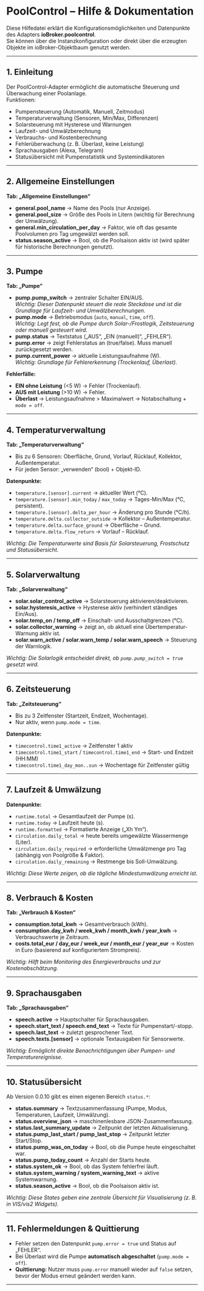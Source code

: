 # PoolControl – Hilfe & Dokumentation

Diese Hilfedatei erklärt die Konfigurationsmöglichkeiten und Datenpunkte des Adapters **ioBroker.poolcontrol**.  
Sie können über die Instanzkonfiguration oder direkt über die erzeugten Objekte im ioBroker-Objektbaum genutzt werden.

---

## 1. Einleitung
Der PoolControl-Adapter ermöglicht die automatische Steuerung und Überwachung einer Poolanlage.  
Funktionen:
- Pumpensteuerung (Automatik, Manuell, Zeitmodus)  
- Temperaturverwaltung (Sensoren, Min/Max, Differenzen)  
- Solarsteuerung mit Hysterese und Warnungen  
- Laufzeit- und Umwälzberechnung  
- Verbrauchs- und Kostenberechnung  
- Fehlerüberwachung (z. B. Überlast, keine Leistung)  
- Sprachausgaben (Alexa, Telegram)  
- Statusübersicht mit Pumpenstatistik und Systemindikatoren  

---

## 2. Allgemeine Einstellungen
**Tab: „Allgemeine Einstellungen“**
- **general.pool_name** → Name des Pools (nur Anzeige).  
- **general.pool_size** → Größe des Pools in Litern (wichtig für Berechnung der Umwälzung).  
- **general.min_circulation_per_day** → Faktor, wie oft das gesamte Poolvolumen pro Tag umgewälzt werden soll.  
- **status.season_active** → Bool, ob die Poolsaison aktiv ist (wird später für historische Berechnungen genutzt).  

---

## 3. Pumpe
**Tab: „Pumpe“**
- **pump.pump_switch** → zentraler Schalter EIN/AUS.  
  *Wichtig: Dieser Datenpunkt steuert die reale Steckdose und ist die Grundlage für Laufzeit- und Umwälzberechnungen.*  
- **pump.mode** → Betriebsmodus (`auto`, `manual`, `time`, `off`).  
  *Wichtig: Legt fest, ob die Pumpe durch Solar-/Frostlogik, Zeitsteuerung oder manuell gesteuert wird.*  
- **pump.status** → Textstatus („AUS“, „EIN (manuell)“, „FEHLER“).  
- **pump.error** → zeigt Fehlerstatus an (true/false). Muss manuell zurückgesetzt werden.  
- **pump.current_power** → aktuelle Leistungsaufnahme (W).  
  *Wichtig: Grundlage für Fehlererkennung (Trockenlauf, Überlast).*  

**Fehlerfälle:**  
- **EIN ohne Leistung** (<5 W) → Fehler (Trockenlauf).  
- **AUS mit Leistung** (>10 W) → Fehler.  
- **Überlast** → Leistungsaufnahme > Maximalwert → Notabschaltung + `mode = off`.  

---

## 4. Temperaturverwaltung
**Tab: „Temperaturverwaltung“**
- Bis zu 6 Sensoren: Oberfläche, Grund, Vorlauf, Rücklauf, Kollektor, Außentemperatur.  
- Für jeden Sensor: „verwenden“ (bool) + Objekt-ID.  

**Datenpunkte:**  
- `temperature.[sensor].current` → aktueller Wert (°C).  
- `temperature.[sensor].min_today` / `max_today` → Tages-Min/Max (°C, persistent).  
- `temperature.[sensor].delta_per_hour` → Änderung pro Stunde (°C/h).  
- `temperature.delta.collector_outside` → Kollektor – Außentemperatur.  
- `temperature.delta.surface_ground` → Oberfläche – Grund.  
- `temperature.delta.flow_return` → Vorlauf – Rücklauf.  

*Wichtig: Die Temperaturwerte sind Basis für Solarsteuerung, Frostschutz und Statusübersicht.*  

---

## 5. Solarverwaltung
**Tab: „Solarverwaltung“**  
- **solar.solar_control_active** → Solarsteuerung aktivieren/deaktivieren.  
- **solar.hysteresis_active** → Hysterese aktiv (verhindert ständiges Ein/Aus).  
- **solar.temp_on / temp_off** → Einschalt- und Ausschaltgrenzen (°C).  
- **solar.collector_warning** → zeigt an, ob aktuell eine Übertemperatur-Warnung aktiv ist.  
- **solar.warn_active / solar.warn_temp / solar.warn_speech** → Steuerung der Warnlogik.  

*Wichtig: Die Solarlogik entscheidet direkt, ob `pump.pump_switch = true` gesetzt wird.*  

---

## 6. Zeitsteuerung
**Tab: „Zeitsteuerung“**  
- Bis zu 3 Zeitfenster (Startzeit, Endzeit, Wochentage).  
- Nur aktiv, wenn `pump.mode = time`.  

**Datenpunkte:**  
- `timecontrol.time1_active` → Zeitfenster 1 aktiv  
- `timecontrol.time1_start` / `timecontrol.time1_end` → Start- und Endzeit (HH:MM)  
- `timecontrol.time1_day_mon..sun` → Wochentage für Zeitfenster gültig  

---

## 7. Laufzeit & Umwälzung
**Datenpunkte:**  
- `runtime.total` → Gesamtlaufzeit der Pumpe (s).  
- `runtime.today` → Laufzeit heute (s).  
- `runtime.formatted` → Formatierte Anzeige („Xh Ym“).  
- `circulation.daily_total` → heute bereits umgewälzte Wassermenge (Liter).  
- `circulation.daily_required` → erforderliche Umwälzmenge pro Tag (abhängig von Poolgröße & Faktor).  
- `circulation.daily_remaining` → Restmenge bis Soll-Umwälzung.  

*Wichtig: Diese Werte zeigen, ob die tägliche Mindestumwälzung erreicht ist.*  

---

## 8. Verbrauch & Kosten
**Tab: „Verbrauch & Kosten“**  
- **consumption.total_kwh** → Gesamtverbrauch (kWh).  
- **consumption.day_kwh / week_kwh / month_kwh / year_kwh** → Verbrauchswerte je Zeitraum.  
- **costs.total_eur / day_eur / week_eur / month_eur / year_eur** → Kosten in Euro (basierend auf konfiguriertem Strompreis).  

*Wichtig: Hilft beim Monitoring des Energieverbrauchs und zur Kostenabschätzung.*  

---

## 9. Sprachausgaben
**Tab: „Sprachausgaben“**  
- **speech.active** → Hauptschalter für Sprachausgaben.  
- **speech.start_text / speech.end_text** → Texte für Pumpenstart/-stopp.  
- **speech.last_text** → zuletzt gesprochener Text.  
- **speech.texts.[sensor]** → optionale Textausgaben für Sensorwerte.  

*Wichtig: Ermöglicht direkte Benachrichtigungen über Pumpen- und Temperaturereignisse.*  

---

## 10. Statusübersicht
Ab Version 0.0.10 gibt es einen eigenen Bereich `status.*`:  
- **status.summary** → Textzusammenfassung (Pumpe, Modus, Temperaturen, Laufzeit, Umwälzung).  
- **status.overview_json** → maschinenlesbare JSON-Zusammenfassung.  
- **status.last_summary_update** → Zeitpunkt der letzten Aktualisierung.  
- **status.pump_last_start / pump_last_stop** → Zeitpunkt letzter Start/Stop.  
- **status.pump_was_on_today** → Bool, ob die Pumpe heute eingeschaltet war.  
- **status.pump_today_count** → Anzahl der Starts heute.  
- **status.system_ok** → Bool, ob das System fehlerfrei läuft.  
- **status.system_warning / system_warning_text** → aktive Systemwarnung.  
- **status.season_active** → Bool, ob die Poolsaison aktiv ist.  

*Wichtig: Diese States geben eine zentrale Übersicht für Visualisierung (z. B. in VIS/vis2 Widgets).*  

---

## 11. Fehlermeldungen & Quittierung
- Fehler setzen den Datenpunkt `pump.error = true` und Status auf „FEHLER“.  
- Bei Überlast wird die Pumpe **automatisch abgeschaltet** (`pump.mode = off`).  
- **Quittierung:** Nutzer muss `pump.error` manuell wieder auf `false` setzen, bevor der Modus erneut geändert werden kann.  

---

